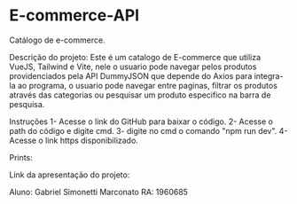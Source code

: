 # E-commerce-API
Catálogo de e-commerce.

Descrição do projeto: Este é um catalogo de E-commerce que utiliza VueJS, Tailwind e Vite, nele o usuario pode navegar pelos produtos providenciados pela API DummyJSON que depende do Axios para integra-la ao programa, o usuario pode navegar entre paginas, filtrar os produtos através das categorias ou pesquisar um produto especifico na barra de pesquisa.

Instruções
1- Acesse o link do GitHub para baixar o código.
2- Acesse o path do código e digite cmd.
3- digite no cmd o comando "npm run dev".
4- Acesse o link https disponibilizado.

Prints:

Link da apresentação do projeto:

Aluno: Gabriel Simonetti Marconato
RA: 1960685
